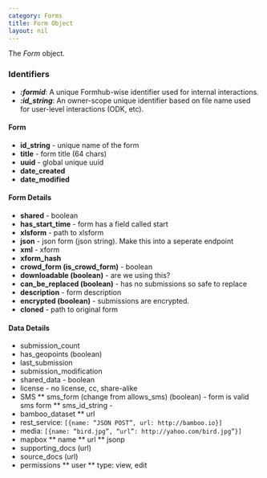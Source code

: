 ```yaml
---
category: Forms
title: Form Object
layout: nil
---
```


The _Form_ object.

### Identifiers

* ***:formid***: A unique Formhub-wise identifier used for internal interactions.
* ***:id_string***: An owner-scope unique identifier based on file name used for user-level interactions (ODK, etc).


#### Form

* **id_string** - unique name of the form
* **title** - form title (64 chars)
* **uuid** - global unique uuid
* **date_created**
* **date_modified**

#### Form Details

* **shared** - boolean
* **has_start_time** - form has a field called start
* **xlsform** - path to xlsform
* **json** - json form (json string). Make this into a seperate endpoint
* **xml** - xform
* **xform_hash**
* **crowd_form (is_crowd_form)** - boolean
* **downloadable (boolean)** - are we using this?
* **can_be_replaced (boolean)** - has no submissions so safe to replace
* **description** - form description
* **encrypted (boolean)** - submissions are encrypted.
* **cloned** - path to original form

#### Data Details

* submission_count
* has_geopoints (boolean)
* last_submission
* submission_modification
* shared_data - boolean
* license - no license, cc, share-alike
* SMS
** sms_form (change from allows_sms) (boolean) - form is valid sms form
** sms_id_string -
* bamboo_dataset
** url
* rest_service: `[{name: “JSON POST”, url: http://bamboo.io}]`
* media: `[{name: “bird.jpg”, “url”: http://yahoo.com/bird.jpg”}]`
* mapbox
** name
** url
** jsonp
* supporting_docs (url)
* source_docs (url)
* permissions
** user
** type: view, edit
